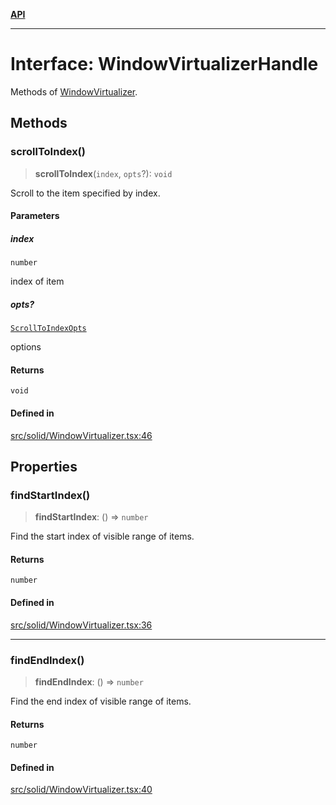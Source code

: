 [**API**](../../API.md)

***

# Interface: WindowVirtualizerHandle

Methods of [WindowVirtualizer](../functions/WindowVirtualizer.md).

## Methods

### scrollToIndex()

> **scrollToIndex**(`index`, `opts`?): `void`

Scroll to the item specified by index.

#### Parameters

##### index

`number`

index of item

##### opts?

[`ScrollToIndexOpts`](../../react/interfaces/ScrollToIndexOpts.md)

options

#### Returns

`void`

#### Defined in

[src/solid/WindowVirtualizer.tsx:46](https://github.com/inokawa/virtua/blob/64cebdce92d1a512a90db9e1b3ad8bc60a86ac59/src/solid/WindowVirtualizer.tsx#L46)

## Properties

### findStartIndex()

> **findStartIndex**: () => `number`

Find the start index of visible range of items.

#### Returns

`number`

#### Defined in

[src/solid/WindowVirtualizer.tsx:36](https://github.com/inokawa/virtua/blob/64cebdce92d1a512a90db9e1b3ad8bc60a86ac59/src/solid/WindowVirtualizer.tsx#L36)

***

### findEndIndex()

> **findEndIndex**: () => `number`

Find the end index of visible range of items.

#### Returns

`number`

#### Defined in

[src/solid/WindowVirtualizer.tsx:40](https://github.com/inokawa/virtua/blob/64cebdce92d1a512a90db9e1b3ad8bc60a86ac59/src/solid/WindowVirtualizer.tsx#L40)
